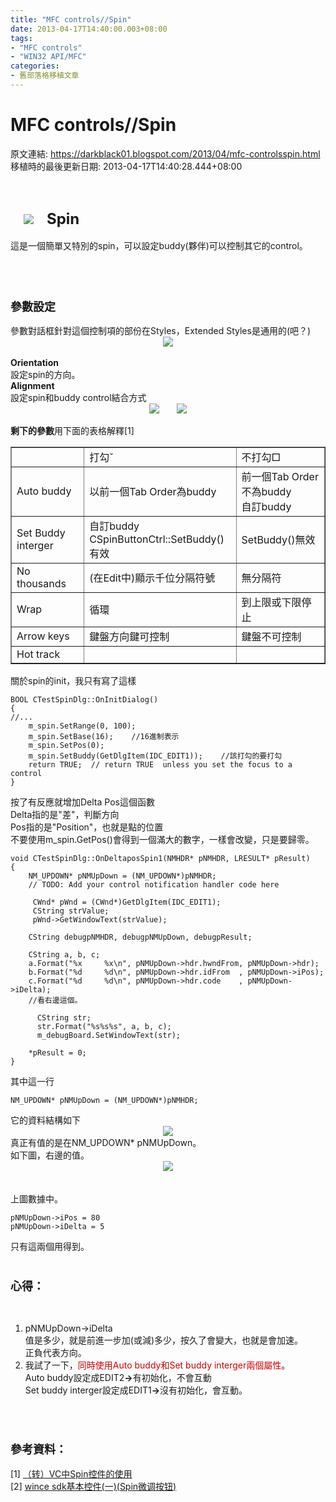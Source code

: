 ```yaml
---
title: "MFC controls//Spin"
date: 2013-04-17T14:40:00.003+08:00
tags: 
- "MFC controls"
- "WIN32 API/MFC"
categories:
- 舊部落格移植文章
---
```


# MFC controls//Spin

原文連結: https://darkblack01.blogspot.com/2013/04/mfc-controlsspin.html
移植時的最後更新日期: 2013-04-17T14:40:28.444+08:00

<div class="separator" style="clear: both; text-align: center;"></div><br /><h2><a href="http://2.bp.blogspot.com/-DMJX_ayVPn0/UW4wo0M-URI/AAAAAAAAEuM/6BRyb5pChRc/s1600/logoSpin.png" imageanchor="1" style="margin-left: 1em; margin-right: 1em;"><img border="0" src="http://2.bp.blogspot.com/-DMJX_ayVPn0/UW4wo0M-URI/AAAAAAAAEuM/6BRyb5pChRc/s1600/logoSpin.png" /></a><span style="font-size: x-large;">Spin</span></h2><div class="separator" style="clear: both; text-align: center;"></div>這是一個簡單又特別的spin，可以設定buddy(夥伴)可以控制其它的control。<br /><br /><a name='more'></a><br /><br /><h3><span style="font-size: large;">參數設定</span></h3>參數對話框針對這個控制項的部份在Styles，Extended Styles是通用的(吧？)<br /><div class="separator" style="clear: both; text-align: center;"><a href="http://4.bp.blogspot.com/-fG6-AbSgYHs/UW4vqwqqcUI/AAAAAAAAEuA/dm-1xPSF61k/s1600/spinProperties.png" imageanchor="1" style="margin-left: 1em; margin-right: 1em;"><img border="0" src="http://4.bp.blogspot.com/-fG6-AbSgYHs/UW4vqwqqcUI/AAAAAAAAEuA/dm-1xPSF61k/s1600/spinProperties.png" /></a></div><br /><b>Orientation</b><br />設定spin的方向。<br /><b>Alignment</b><br />設定spin和buddy control結合方式<br /><div class="separator" style="clear: both; text-align: center;"><a href="http://4.bp.blogspot.com/-pMlfia8kvsQ/UW4vqpzoyXI/AAAAAAAAEt8/d_8Kx_Yc6Bg/s1600/orientation.png" imageanchor="1" style="margin-left: 1em; margin-right: 1em;"><img border="0" src="http://4.bp.blogspot.com/-pMlfia8kvsQ/UW4vqpzoyXI/AAAAAAAAEt8/d_8Kx_Yc6Bg/s1600/orientation.png" /></a><a href="http://3.bp.blogspot.com/-EXaUU_Wd2Io/UW4vqQuU0gI/AAAAAAAAEtw/A4QJSmSbVq4/s1600/alignment.png" imageanchor="1" style="margin-left: 1em; margin-right: 1em;"><img border="0" src="http://3.bp.blogspot.com/-EXaUU_Wd2Io/UW4vqQuU0gI/AAAAAAAAEtw/A4QJSmSbVq4/s1600/alignment.png" /></a></div><br /><b>剩下的參數</b>用下面的表格解釋[1]<br /><table border="1" cellpadding="5" cellspacing="0"><tbody><tr>  <td>　</td>  <td>打勾ˇ　</td>  <td>不打勾□　</td> </tr><tr>  <td>Auto buddy</td>  <td>以前一個Tab   Order為buddy</td>  <td>前一個Tab   Order不為buddy <br />自訂buddy</td> </tr><tr>  <td>Set Buddy interger</td>  <td>自訂buddy <br />CSpinButtonCtrl::SetBuddy()有效</td>  <td>SetBuddy()無效</td> </tr><tr>  <td>No thousands</td>  <td>(在Edit中)顯示千位分隔符號</td>  <td>無分隔符</td> </tr><tr>  <td>Wrap</td>  <td>循環</td>  <td>到上限或下限停止</td> </tr><tr>  <td>Arrow keys</td>  <td>鍵盤方向鍵可控制</td>  <td>鍵盤不可控制</td> </tr><tr>  <td>Hot track</td>  <td>　</td>  <td>　</td> </tr></tbody></table>關於spin的init，我只有寫了這樣<br /><pre class="prettyprint"><code>BOOL CTestSpinDlg::OnInitDialog()<br />{<br />//...<br />    m_spin.SetRange(0, 100);<br />    m_spin.SetBase(16);    //16進制表示<br />    m_spin.SetPos(0);<br />    m_spin.SetBuddy(GetDlgItem(IDC_EDIT1));    //該打勾的要打勾<br />    return TRUE;  // return TRUE  unless you set the focus to a control<br />}</code></pre>按了有反應就增加Delta Pos這個函數<br />Delta指的是"差"，判斷方向<br />Pos指的是"Position"，也就是點的位置<br />不要使用m_spin.GetPos()會得到一個滿大的數字，一樣會改變，只是要歸零。<br /><pre class="prettyprint"><code>void CTestSpinDlg::OnDeltaposSpin1(NMHDR* pNMHDR, LRESULT* pResult) <br />{<br />    NM_UPDOWN* pNMUpDown = (NM_UPDOWN*)pNMHDR;<br />    // TODO: Add your control notification handler code here<br /><br />     CWnd* pWnd = (CWnd*)GetDlgItem(IDC_EDIT1);<br />     CString strValue;<br />     pWnd-&gt;GetWindowText(strValue);<br /><br />    CString debugpNMHDR, debugpNMUpDown, debugpResult;<br /><br />    CString a, b, c;<br />    a.Format("%x     %x\n", pNMUpDown-&gt;hdr.hwndFrom, pNMUpDown-&gt;hdr);<br />    b.Format("%d     %d\n", pNMUpDown-&gt;hdr.idFrom  , pNMUpDown-&gt;iPos);<br />    c.Format("%d     %d\n", pNMUpDown-&gt;hdr.code    , pNMUpDown-&gt;iDelta);<br />    //看右邊這個。<br /><br />      CString str;<br />      str.Format("%s%s%s", a, b, c);<br />      m_debugBoard.SetWindowText(str);<br /><br />    *pResult = 0;<br />}</code></pre>其中這一行<br /><pre class="prettyprint"><code>NM_UPDOWN* pNMUpDown = (NM_UPDOWN*)pNMHDR;</code></pre>它的資料結構如下<br /><div class="separator" style="clear: both; text-align: center;"><a href="http://3.bp.blogspot.com/-CxQBJz2YUBk/UW4-MmEmq_I/AAAAAAAAEuY/ETAWdM7M5Hg/s1600/struce.png" imageanchor="1" style="margin-left: 1em; margin-right: 1em;"><img border="0" src="http://3.bp.blogspot.com/-CxQBJz2YUBk/UW4-MmEmq_I/AAAAAAAAEuY/ETAWdM7M5Hg/s1600/struce.png" /></a></div>真正有值的是在NM_UPDOWN* pNMUpDown。<br />如下圖，右邊的值。<br /><div class="separator" style="clear: both; text-align: center;"><a href="http://3.bp.blogspot.com/-pZ5vErI755Y/UW4_GVaijyI/AAAAAAAAEug/mBvryyBLCM8/s1600/Demo1.png" imageanchor="1" style="margin-left: 1em; margin-right: 1em;"><img border="0" src="http://3.bp.blogspot.com/-pZ5vErI755Y/UW4_GVaijyI/AAAAAAAAEug/mBvryyBLCM8/s1600/Demo1.png" /></a></div><br /><br />上圖數據中。 <br /><pre class="prettyprint"><code>pNMUpDown-&gt;iPos = 80<br />pNMUpDown-&gt;iDelta = 5</code></pre>只有這兩個用得到。<br /><br /><h3><span style="font-size: large;">心得：</span></h3><br /><ol><li>pNMUpDown-&gt;iDelta<br />值是多少，就是前進一步加(或減)多少，按久了會變大，也就是會加速。 <br />正負代表方向。 </li><li>我試了一下，<span style="color: #cc0000;">同時使用Auto buddy和Set buddy interger兩個屬性</span>。<br />Auto buddy設定成EDIT2<b>→</b>有初始化，不會互動<br />Set buddy interger設定成EDIT1<b>→</b>沒有初始化，會互動。</li></ol><br /><br /><h3><span style="font-size: large;">參考資料：</span></h3>[1]&nbsp;<a href="http://www.cnblogs.com/adamite/archive/2008/12/23/1360711.html" target="_blank">（转）VC中Spin控件的使用</a><br />[2]&nbsp;<a href="http://www.cnblogs.com/fujinliang/archive/2012/09/24/2699941.html" target="_blank">wince sdk基本控件(一)(Spin微调按钮)</a>

